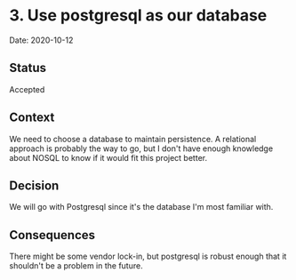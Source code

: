# 3. Use postgresql as our database

Date: 2020-10-12

## Status

Accepted

## Context

We need to choose a database to maintain persistence. A relational approach is probably the way to go, but I don't have enough knowledge about NOSQL to know if it would fit this project better.

## Decision

We will go with Postgresql since it's the database I'm most familiar with.

## Consequences

There might be some vendor lock-in, but postgresql is robust enough that it shouldn't be a problem in the future.
